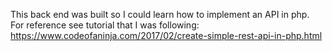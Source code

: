 This back end was built so I could learn how to implement an API in php. <br />
For reference see tutorial that I was following: https://www.codeofaninja.com/2017/02/create-simple-rest-api-in-php.html
